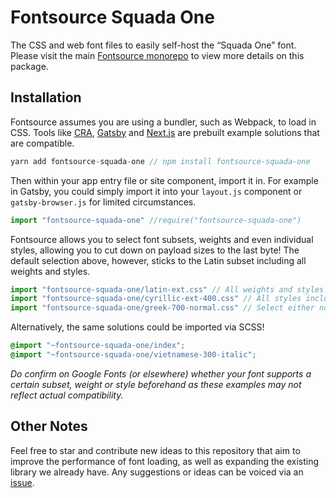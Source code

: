 # Fontsource Squada One

The CSS and web font files to easily self-host the “Squada One” font. Please visit the main [Fontsource monorepo](https://github.com/DecliningLotus/fontsource) to view more details on this package.

## Installation

Fontsource assumes you are using a bundler, such as Webpack, to load in CSS. Tools like [CRA](https://create-react-app.dev/), [Gatsby](https://www.gatsbyjs.org/) and [Next.js](https://nextjs.org/) are prebuilt example solutions that are compatible.

```javascript
yarn add fontsource-squada-one // npm install fontsource-squada-one
```

Then within your app entry file or site component, import it in. For example in Gatsby, you could simply import it into your `layout.js` component or `gatsby-browser.js` for limited circumstances.

```javascript
import "fontsource-squada-one" //require("fontsource-squada-one")
```

Fontsource allows you to select font subsets, weights and even individual styles, allowing you to cut down on payload sizes to the last byte! The default selection above, however, sticks to the Latin subset including all weights and styles.

```javascript
import "fontsource-squada-one/latin-ext.css" // All weights and styles included.
import "fontsource-squada-one/cyrillic-ext-400.css" // All styles included.
import "fontsource-squada-one/greek-700-normal.css" // Select either normal or italic.
```

Alternatively, the same solutions could be imported via SCSS!

```scss
@import "~fontsource-squada-one/index";
@import "~fontsource-squada-one/vietnamese-300-italic";
```

_Do confirm on Google Fonts (or elsewhere) whether your font supports a certain subset, weight or style beforehand as these examples may not reflect actual compatibility._

## Other Notes

Feel free to star and contribute new ideas to this repository that aim to improve the performance of font loading, as well as expanding the existing library we already have. Any suggestions or ideas can be voiced via an [issue](https://github.com/DecliningLotus/fontsource/issues).
